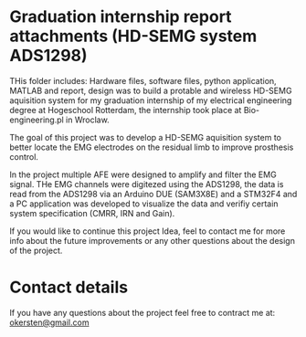 # Graduation internship report attachments (HD-SEMG system ADS1298)
 THis folder includes: Hardware files, software files, python application, MATLAB and report, design was to build a protable and wireless HD-SEMG aquisition system for my graduation internship of my electrical engineering degree at Hogeschool Rotterdam, the internship took place at Bio-engineering.pl in Wroclaw.

 The goal of this project was to develop a HD-SEMG aquisition system to better locate the EMG electrodes on the residual limb to improve prosthesis control.

 In the project multiple AFE were designed to amplify and filter the EMG signal. THe EMG channels were digitezed using the ADS1298, the data is read from the ADS1298 via an Arduino DUE (SAM3X8E) and a STM32F4 and a PC application was developed to visualize the data and verifiy certain system specification (CMRR, IRN and Gain).

 If you would like to continue this project Idea, feel to contact me for more info about the future improvements or any other questions about the design of the project.

# Contact details
 If you have any questions about the project feel free to contract me at: okersten@gmail.com
